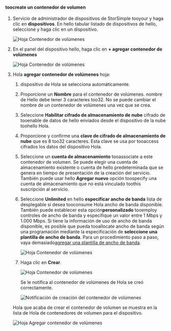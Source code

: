 <!--author=alkohli last changed: 06/22/17-->

#### <a name="toocreate-a-volume-container"></a>toocreate un contenedor de volumen
1. Servicio de administrador de dispositivos de StorSimple tooyour y haga clic en **dispositivos**. En hello tabular listado de dispositivos de hello, seleccione y haga clic en un dispositivo. 

    ![Hoja Contenedor de volúmenes](./media/storsimple-8000-create-volume-container/createvolumecontainer1.png)

2. En el panel del dispositivo hello, haga clic en **+ agregar contenedor de volúmenes**

    ![Hoja Contenedor de volúmenes](./media/storsimple-8000-create-volume-container/createvolumecontainer2.png)

3. Hola **agregar contenedor de volúmenes** hoja:
   
   1. dispositivo de Hola se selecciona automáticamente.
   2. Proporcione un **Nombre** para el contenedor de volúmenes. nombre de Hello debe tener 3 caracteres too32. No se puede cambiar el nombre de un contenedor de volúmenes una vez que se crea.
   3. Seleccione **Habilitar cifrado de almacenamiento de nube** cifrado de tooenable de datos de hello enviados desde el dispositivo de la nube toohello Hola.
   4. Proporcione y confirme una **clave de cifrado de almacenamiento de nube** que es 8 too32 caracteres. Esta clave se usa por tooaccess cifrados los datos del dispositivo Hola.
   5. Seleccione un **cuenta de almacenamiento** tooassociate a este contenedor de volumen. Se puede elegir una cuenta de almacenamiento existente o cuenta de hello predeterminada que se genera en tiempo de presentación de la creación del servicio. También puede usar hello **Agregar nuevo** opción toospecify una cuenta de almacenamiento que no está vinculado toothis suscripción al servicio.
   6. Seleccione **Unlimited** en hello **especificar ancho de banda** lista de desplegable si desea tooconsume Hola ancho de banda disponible. También puede establecer esta opción**personalizado** tooemploy controles de ancho de banda y especifique un valor entre 1 Mbps y 1.000 Mbps.
      Si tiene la información de uso de ancho de banda disponible, es posible que pueda tooallocate ancho de banda según una programación mediante la especificación de **seleccione una plantilla de ancho de banda**. Para un procedimiento paso a paso, vaya demasiado[agregar una plantilla de ancho de banda](../articles/storsimple/storsimple-8000-manage-bandwidth-templates.md#add-a-bandwidth-template).

      ![Hoja Contenedor de volúmenes](./media/storsimple-8000-create-volume-container/createvolumecontainer6b.png)
   7. Haga clic en **Crear**.

        ![Hoja Contenedor de volúmenes](./media/storsimple-8000-create-volume-container/createvolumecontainer6.png)
   
       Se le notifica al contenedor de volúmenes de Hola se creó correctamente.

       ![Notificación de creación del contenedor de volúmenes](./media/storsimple-8000-create-volume-container/createvolumecontainer8.png)

   Hola que acaba de crear el contenedor de volumen se muestra en la lista de Hola de contenedores de volumen para el dispositivo.

   ![Hoja Agregar contenedor de volúmenes](./media/storsimple-8000-create-volume-container/createvolumecontainer9.png)


